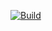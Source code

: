 [![Build](https://github.com/Mustang8192/1028Av5/actions/workflows/AutoBuild.yml/badge.svg)](https://github.com/Mustang8192/1028Av5/actions/workflows/AutoBuild.yml)
